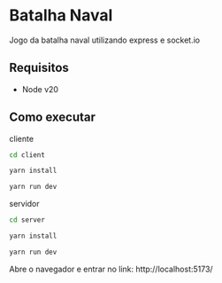 # Batalha Naval

Jogo da batalha naval utilizando express e socket.io

## Requisitos

* Node v20

## Como executar

cliente
```bash
cd client

yarn install

yarn run dev
```
servidor
```bash
cd server

yarn install

yarn run dev
```
Abre o navegador e entrar no link: http://localhost:5173/